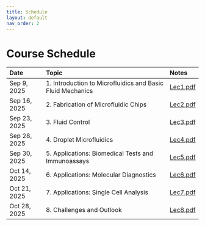 ```yaml
---
title: Schedule
layout: default
nav_order: 2
---
```


# Course Schedule

| **Date**      | **Topic**                                                 | **Notes**                           |
| :------------ | :-------------------------------------------------------- | :---------------------------------- |
| Sep 9, 2025   | 1. Introduction to Microfluidics and Basic Fluid Mechanics | [Lec1.pdf](../assets/docs/Lec1.pdf) |
| Sep 16, 2025  | 2. Fabrication of Microfluidic Chips                      | [Lec2.pdf](../assets/docs/Lec2.pdf) |
| Sep 23, 2025  | 3. Fluid Control                                          | [Lec3.pdf](../assets/docs/Lec3.pdf) |
| Sep 28, 2025  | 4. Droplet Microfluidics                                  | [Lec4.pdf](../assets/docs/Lec4.pdf) |
| Sep 30, 2025   | 5. Applications: Biomedical Tests and Immunoassays        | [Lec5.pdf](../assets/docs/Lec5.pdf) |
| Oct 14, 2025  | 6. Applications: Molecular Diagnostics                    | [Lec6.pdf](../assets/docs/Lec6.pdf) |
| Oct 21, 2025  | 7. Applications: Single Cell Analysis                     | [Lec7.pdf](../assets/docs/Lec7.pdf) |
| Oct 28, 2025  | 8. Challenges and Outlook                                 | [Lec8.pdf](../assets/docs/Lec8.pdf) |
